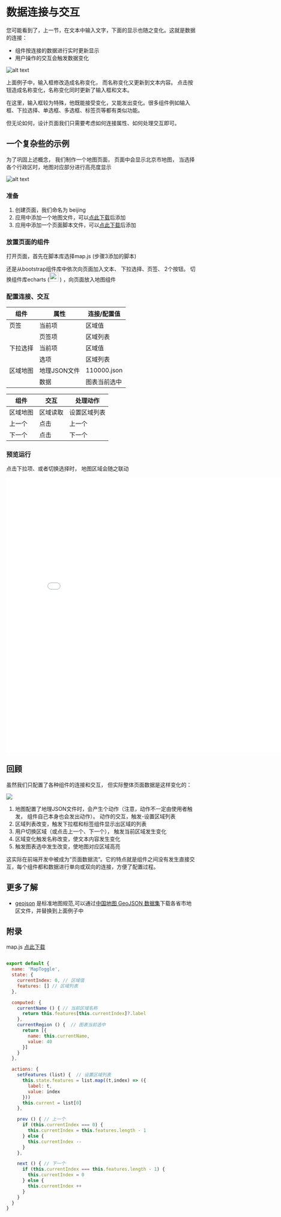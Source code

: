 # 数据连接与交互

您可能看到了，上一节，在文本中输入文字，下面的显示也随之变化。这就是数据的连接：

- 组件按连接的数据进行实时更新显示
- 用户操作的交互会触发数据变化

![alt text](//ridgeui.com/docs/tutorial/images/hello-dataflow.png)

上面例子中，输入框修改造成名称变化， 而名称变化又更新到文本内容。 点击按钮造成名称变化，名称变化同时更新了输入框和文本。 

在这里，输入框较为特殊，他既能接受变化，又能发出变化。很多组件例如输入框、下拉选择、单选框、多选框、标签页等都有类似功能。 

但无论如何，设计页面我们只需要考虑如何连接属性、如何处理交互即可。

## 一个复杂些的示例

为了巩固上述概念， 我们制作一个地图页面， 页面中会显示北京市地图， 当选择各个行政区时，地图对应部分进行高亮度显示

![alt text](//ridgeui.com/docs/tutorial/images/map-final.png)

### 准备
1. 创建页面，我们命名为 beijing
2. 应用中添加一个地图文件，可以<a href="//unpkg.com/ridge-tutorial/map/110000.json" download>点此下载</a>后添加
3. 应用中添加一个页面脚本文件，可以<a href="//unpkg.com/ridge-tutorial/map/map.js" download>点此下载</a>后添加

### 放置页面的组件

打开页面，首先在脚本库选择map.js (步骤3添加的脚本)

还是从bootstrap组件库中依次向页面加入文本、 下拉选择、页签、 2个按钮。
切换组件库echarts (<img src="//unpkg.com/ridge-echarts/icons/echarts.svg" width="24" height="24"> ) ，向页面放入地图组件

### 配置连接、交互

| 组件 | 属性 | 连接/配置值 |
| ---- | ---- | ---- |
| 页签  | 当前项 | 区域值 |
|  | 页签项 | 区域列表 |
| 下拉选择  | 当前项 | 区域值 |
|  | 选项 | 区域列表 |
| 区域地图 | 地理JSON文件  | 110000.json |
|  | 数据 | 图表当前选中 |

| 组件 | 交互 | 处理动作 |
| ---- | ---- | ---- |
| 区域地图  | 区域读取 | 设置区域列表 |
| 上一个  | 点击 | 上一个 |
| 下一个  | 点击 | 下一个 |


### 预览运行

点击下拉项、或者切换选择时， 地图区域会随之联动

<iframe src="//ridgeui.com/npm/ridge-tutorial/#/map/beijing" width="820" height="730" frameborder="0" allowfullscreen>
</iframe>

## 回顾

虽然我们只配置了各种组件的连接和交互， 但实际整体页面数据是这样变化的：

<img src="//ridgeui.com/docs/tutorial/images/map-flow.png"> 

1. 地图配置了地理JSON文件时，会产生个动作（注意，动作不一定由使用者触发， 组件自己本身也会发出动作）。 动作的交互，触发-设置区域列表
2. 区域列表改变，触发下拉框和标签组件显示出区域的列表
3. 用户切换区域（或点击上一个、下一个）， 触发当前区域发生变化
4. 区域变化触发名称改变，使文本内容发生变化
5. 触发图表选中发生改变，使地图对应区域高亮

这实际在前端开发中被成为“页面数据流“。它的特点就是组件之间没有发生直接交互，每个组件都和数据进行单向或双向的连接，方便了配置过程。

## 更多了解
- [geojson](https://geojson.org/) 是标准地图规范,可以通过[中国地图 GeoJSON 数据集](https://geojson.cn/)下载各省市地区文件，并替换到上面例子中

## 附录
map.js  <a href="//unpkg.com/ridge-tutorial/map/map.js" download>点此下载</a>

```javascript

export default {
  name: 'MapToggle',
  state: {
    currentIndex: 0, // 区域值
    features: [] // 区域列表
  },

  computed: {
    currentName () { // 当前区域名称
      return this.features[this.currentIndex]?.label
    },
    currentRegion () {  // 图表当前选中
      return [{
        name: this.currentName,
        value: 40
      }]
    }
  },

  actions: {
    setFeatures (list) {  // 设置区域列表
      this.state.features = list.map((t,index) => ({
        label: t,
        value: index
      }))
      this.current = list[0]
    },

    prev () { // 上一个
      if (this.currentIndex === 0) {
        this.currentIndex = this.features.length - 1
      } else {
        this.currentIndex --
      }
    },

    next () { // 下一个
      if (this.currentIndex === this.features.length - 1) {
        this.currentIndex = 0
      } else {
        this.currentIndex ++
      }
    }
  }
}
```


